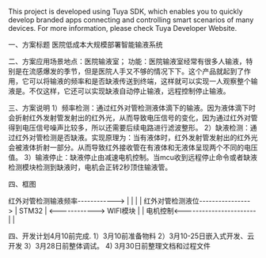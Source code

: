 This project is developed using Tuya SDK, which enables you to quickly develop branded apps connecting and controlling smart scenarios of many devices.         For more information, please check Tuya Developer Website.

一、方案标题
医院低成本大规模部署智能输液系统

二、方案应用场景地点：医院输液室；
功能：医院输液室经常有很多人输液，特别是在流感爆发的季节，但是医院人手又不够的情况下下。这个产品就起到了作用，它可以将输液的频率和是否缺液传送到终端，这样就可以实现一人观察整个输液是。不仅这样，它还可以实现缺液自动停止输液，远程控制停止输液。

三、方案说明
1）频率检测：通过红外对管检测液体滴下的输液。因为液体滴下时会折射红外发射管发射出的红外光，从而导致电压信号的变化，因为通过红外对管得到电压信号噪声比较多，所以还需要后续电路进行滤波整形。
2）缺液检测：通过红外对管检测是否缺液。实现原理为：当有液体时，红外发射管发射出的红外光会被液体折射一部分。从而导致红外接收管在有液体和无液体呈现两个不同的电压值。
3）输液停止：缺液停止由减速电机控制。当mcu收到远程停止命令或者缺液检测模块检测到缺液时，电机会正转2秒顶住输液管。

四、框图

红外对管检测输液频率------------> |                 |
                                |                 |
红外对管检测液位----------------> |       STM32    | <------------> WIFI模块
                                |                 |
电机控制<----------------------- |                  |

四、开发计划4月10前完成.
1）3月10前准备物料
2）3月10-25日嵌入式开发、云开发
3）3月28日前整体调试。
4) 3月30日前整理文档和过程文件
